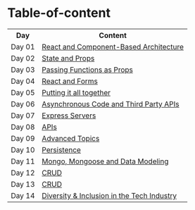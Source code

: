 # Table-of-content

<table>
  <tr>
    <th>Day</th>
    <th>Content</th>
  </tr>
  <tr>
    <td>Day 01</td>
    <td><a href=".//Day-01">React and Component-Based Architecture</a></td>
  </tr>
    <tr>
    <td>Day 02</td>
    <td><a href="./Day-02">State and Props</a></td>
  </tr>
    <tr>
    <td>Day 03</td>
    <td><a href="./Day-03">Passing Functions as Props</a></td>
  </tr>
   <tr>
    <td>Day 04</td>
    <td><a href="./Day-04">React and Forms</a></td>
  </tr>
    <tr>
    <td>Day 05</td>
    <td><a href="./Day-05">Putting it all together</a></td>
  </tr>
    <tr>
    <td>Day 06</td>
    <td><a href="./Day-06">Asynchronous Code and Third Party APIs</a></td>
  </tr>
    <tr>
    <td>Day 07</td>
    <td><a href="./Day-07">Express Servers</a></td>
  </tr>
    <tr>
    <td>Day 08</td>
    <td><a href="./Day-08">APIs</a></td>
  </tr>
    <tr>
    <td>Day 09</td>
    <td><a href="./Day-09">Advanced Topics</a></td>
  </tr>
    <tr>
    <td>Day 10</td>
    <td><a href="./Day-10">Persistence</a></td>
  </tr>
    <tr>
    <td>Day 11</td>
    <td><a href="./Day-11">Mongo, Mongoose and Data Modeling
</a></td>
  </tr>
    <tr>
    <td>Day 12</td>
    <td><a href="./Day-12">CRUD
  </tr>
      <tr>
    <td>Day 13</td>
    <td><a href="./Day-13">CRUD
  </tr>
        <tr>
    <td>Day 14</td>
    <td><a href="./Day-14">Diversity & Inclusion in the Tech Industry

  </tr>
</table>
